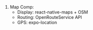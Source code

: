 1. Map Comp:
    - Display: react-native-maps + OSM
    - Routing: OpenRouteService API
    - GPS: expo-location